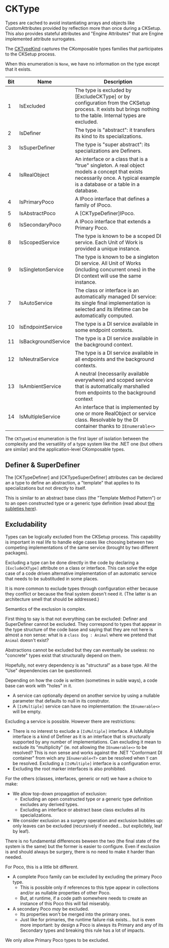 # CKType

Types are cached to avoid instantiating arrays and objects like CustomAttributes provided by reflection
more than once during a CKSetup. This also provides stateful attributes and "Engine Attributes"
that are Engine implemented attribute surrogates.

The [CKTypeKind](CKTypeKind.cs) captures the CKomposable types families that participates to the
CKSetup process.

When this enumeration is `None`, we have no information on the type except that it exists.

| Bit | Name       | Description                               |
|-----|------------|-------------------------------------------|
|1    | IsExcluded | The type is excluded by [ExcludeCKType] or by configuration from the CKSetup process. It exists but brings nothing to the table. Internal types are excluded.|
|2    | IsDefiner |  The type is "abstract": it transfers its kind to its specializations.|
|3    | IsSuperDefiner | The type is "super abstract": its specializations are Definers. |
|4    | IsRealObject | An interface or a class that is a "true" singleton. A real object models a concept that exists necessarily once. A typical example is a database or a table in a database.|                          
|4    | IsPrimaryPoco | A IPoco interface that defines a family of IPoco.|                          
|5    | IsAbstractPoco | A [CKTypeDefiner]IPoco.|
|6    | IsSecondaryPoco | A IPoco interface that extends a Primary Poco.|   
|8    | IsScopedService | The type is known to be a scoped DI service. Each Unit of Work is provided a unique instance.|
|9    | IsSingletonService | The type is known to be a singleton DI service. All Unit of Works (including concurrent ones) in the DI context will use the same instance.|
|7    | IsAutoService | The class or interface is an automatically managed DI service: its single final implementation is selected and its lifetime can be automatically computed. |
|10   | IsEndpointService | The type is a DI service available in some endpoint contexts. |
|11   | IsBackgroundService | The type is a DI service available in the background context. |
|12   | IsNeutralService | The type is a DI service available in all endpoints and the background contexts. |
|13   | IsAmbientService | A neutral (necessarily available everywhere) and scoped service that is automatically marshalled from endpoints to the background context|
|14   | IsMultipleService| An interface that is implemented by one or more RealObject or service class. Resolvable by the DI container thanks to `IEnumerable<>`|

The `CKTypeKind` enumeration is the first layer of isolation between the complexity and the versatility
of a type system like the .NET one (but others are similar) and the application-level CKomposable types.

## Definer & SuperDefiner
The [CKTypeDefiner] and [CKTypeSuperDefiner] attributes can be declared an a type to define an
abstraction, a "template" that applies to its specializations but not directly to itself.

This is similar to an abstract base class (the "Template Method Pattern") or to an open constructed type
or a generic type definition (read about [the subleties here](https://learn.microsoft.com/en-us/dotnet/api/system.type.isgenerictype?view=net-8.0&redirectedfrom=MSDN#remarks)).

## Excludability
Types can be logically excluded from the CKSetup process. This capability is important in real life
to handle edge cases like choosing between two competing implementations of the same service (brought
by two different packages).

Excluding a type can be done directly in the code by declaring a `[ExcludeCKType]` attribute on a
class or interface. This can solve the edge case of a code driven alternative implementation of an
automatic service that needs to be substituded in some places.

It is more common to exclude types through configuration either because they conflict or because
the final system doesn't need it. (The latter is an architecture smell that should be addressed.)

Semantics of the exclusion is complex.

First thing to say is that not everything can be excluded: Definer and SuperDefiner cannot be excluded.
They correspond to types that appear in the type structure of the code base and saying that they are
not here is almost a non sense: what is a `class Dog : Animal` where we pretend that `Animal`
doesn't exist?

Abstractions cannot be excluded but they can eventually be useless: no "concrete" types exist that
structurally depend on them.

Hopefully, not every dependency is as "structural" as a base type. All the "Use" dependencies can
be questionned.

Depending on how the code is written (sometimes in suble ways), a code base can work with "holes"
in it.
- A service can optionally depend on another service by using a nullable parameter
  that defaults to null in its construtor.
- A `[IsMultiple]` service can have no implementation: the `IEnumerable<>` will be empty.

Excluding a service is possible. However there are restrictions:
- There is no interest to exclude a `[IsMultiple]` interface. A IsMultiple interface is a kind
  of Definer as it is an interface that is structurally supported by any number of implementations.
  Can excluding it mean to exclude its "multiplicity" (ie. not allowing the `IEnumerable<>` to be resolved?
  This is non sense and works against the .NET "Conformant DI container" from wich any `IEnumerable<T>`
  can be resolved when `T` can be resolved. Excluding a `[IsMultiple]` interface is a configuration error.
- Excluding the root marker interfaces is also prohibited.

For the others (classes, interfaces, generic or not) we have a choice to make:
- We allow top-down propagation of exclusion:
  - Excluding an open constructed type or a generic type definition excludes any derived types.
  - Excluding an interface or abstract base class excludes all its specializations.
- We consider exclusion as a surgery operation and exclusion bubbles up: only leaves can be
  excluded (recursively if needed... but explicitely, leaf by leaf).

There is no fundamental differences beween the two (the final state of the system is the same)
but the former is easier to configure. Even if exclusion is and should always be surgery, there
is no need to make it harder than needed.

For Poco, this is a little bit different.

- A complete Poco family can be excluded by excluding the primary Poco type.
  - This is possible only if references to this type appear in collections and/or as nullable
    properties of other Poco.
  - But, at runtime, if a code path somewhere needs to create an instance of this Poco this
    will fail miserably.   
- A secondary Poco *may* be excluded.
  - Its properties won't be merged into the primary ones.
  - Just like for primaries, the runtime failure risk exists... but is even more important: by
    design a Poco is always its Primary and any of its Secondary types and breaking this rule
    has a lot of impacts.

We only allow Primary Poco types to be excluded. 






